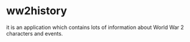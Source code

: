 # ww2history
it is an application which contains lots of information about World War 2 characters and events.
